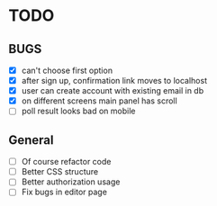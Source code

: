 # TODO

## **BUGS**
- [x] can't choose first option
- [x] after sign up, confirmation link moves to localhost
- [x] user can create account with existing email in db
- [x] on different screens main panel has scroll
- [ ] poll result looks bad on mobile

## General

- [ ] Of course refactor code
- [ ] Better CSS structure
- [ ] Better authorization usage
- [ ] Fix bugs in editor page